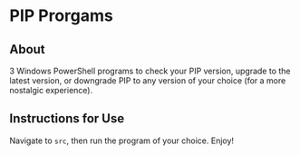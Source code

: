 # PIP Prorgams

## About

3 Windows PowerShell programs to check your PIP version, upgrade to the latest version, or downgrade PIP to any version of your choice (for a more nostalgic experience).

## Instructions for Use

Navigate to `src`, then run the program of your choice. Enjoy!
